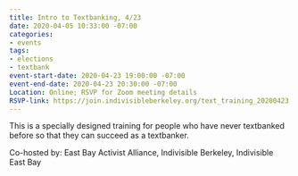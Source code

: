 ```yaml
---
title: Intro to Textbanking, 4/23
date: 2020-04-05 10:33:00 -07:00
categories:
- events
tags:
- elections
- textbank
event-start-date: 2020-04-23 19:00:00 -07:00
event-end-date: 2020-04-23 20:30:00 -07:00
Location: Online; RSVP for Zoom meeting details
RSVP-link: https://join.indivisibleberkeley.org/text_training_20200423
---
```


This is a specially designed training for people who have never textbanked before so that they can succeed as a textbanker.

Co-hosted by: East Bay Activist Alliance, Indivisible Berkeley, Indivisible East Bay